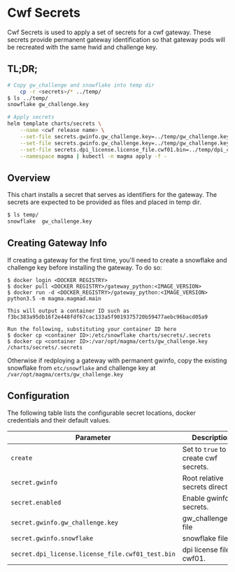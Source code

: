 # Cwf Secrets

Cwf Secrets is used to apply a set of secrets for a cwf gateway. These secrets
provide permanent gateway identification so that gateway pods will be recreated
with the same hwid and challenge key.

## TL;DR;

```bash
# Copy gw_challenge and snowflake into temp dir
    cp -r <secrets>/* ../temp/
$ ls ../temp/
snowflake gw_challenge.key

# Apply secrets
helm template charts/secrets \
    --name <cwf release name> \
    --set-file secrets.gwinfo.gw_challenge.key=../temp/gw_challenge.key \
    --set-file secrets.gwinfo.gw_challenge.key=../temp/gw_challenge.key \
    --set-file secrets.dpi_license.license_file.cwf01.bin=../temp/dpi_cwftest.bin \
    --namespace magma | kubectl -n magma apply -f -
```

## Overview

This chart installs a secret that serves as identifiers for the gateway. 
The secrets are expected to be provided as files and placed in temp dir.
```bash
$ ls temp/
snowflake  gw_challenge.key
```

## Creating Gateway Info
If creating a gateway for the first time, you'll need to create a snowflake
and challenge key before installing the gateway. To do so:

```
$ docker login <DOCKER REGISTRY>
$ docker pull <DOCKER REGISTRY>/gateway_python:<IMAGE_VERSION>
$ docker run -d <DOCKER_REGISTRY>/gateway_python:<IMAGE_VERSION> python3.5 -m magma.magmad.main

This will output a container ID such as
f3bc383a95db16f2e448fdf67cac133a5f9019375720b59477aebc96bacd05a9

Run the following, substituting your container ID here
$ docker cp <container ID>:/etc/snowflake charts/secrets/.secrets
$ docker cp <container ID>:/var/opt/magma/certs/gw_challenge.key /charts/secrets/.secrets
```

Otherwise if redploying a gateway with permanent gwinfo, copy the existing 
snowflake from `etc/snowflake` and challenge key at 
`/var/opt/magma/certs/gw_challenge.key`

## Configuration

The following table lists the configurable secret locations, 
docker credentials and their default values.

| Parameter        | Description     | Default   |
| ---              | ---             | ---       |
| `create` | Set to ``true`` to create cwf secrets. | `false` |
| `secret.gwinfo` | Root relative secrets directory. | `.secrets` |
| `secret.enabled` | Enable gwinfo secrets. | `false` |
| `secret.gwinfo.gw_challenge.key` | gw_challenge.key file | `""` |
| `secret.gwinfo.snowflake` | snowflake file. | `""` |
| `secret.dpi_license.license_file.cwf01_test.bin` | dpi license file for cwf01. | `""` |
